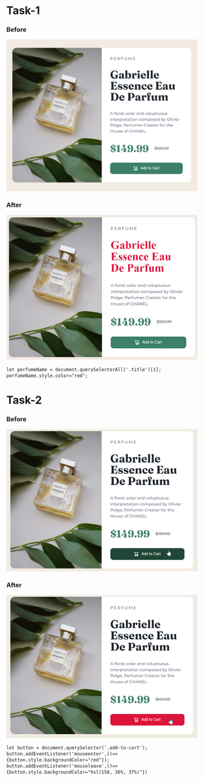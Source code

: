 # Task-1
### Before
![before](./ass9.1-before.png)
### After
![after](./ass9.1-after.png)
```
let perfumeName = document.querySelectorAll('.title')[1]; 
perfumeName.style.color="red";
```
# Task-2
### Before
![before](./ass9.2-before.png)
### After
![after](./ass9.2-after.png)
```
let button = document.querySelector('.add-to-cart');
button.addEventListener('mouseenter',()=>{button.style.backgroundColor="red"}); 
button.addEventListener('mouseleave',()=>{button.style.backgroundColor="hsl(158, 36%, 37%)"})
```